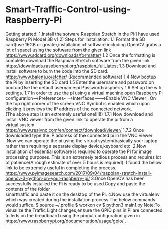 # Smart-Traffic-Control-using-Raspberry-Pi

Getting started:
               1.Install the sotware Raspbian Stretch in the Pi(I have used Raspberry Pi Model 3B v1.2)
                  Steps for installation:
                                         1.1 Format the SD card(use 16GB or greater,installation of software including OpenCV grabs a lot                                               of space) using the software from the given link https://www.sdcard.org/downloads/formatter/
                                         1.2 Once the formatting is complete download the Raspbian Stretch software from the given link
                                         https://downloads.raspberrypi.org/raspbian_full_latest
                                         1.3 Download and install software to burn the code into the SD card.
                                         https://www.balena.io/etcher/ (Recommended software)
                                         1.4 Now bootup the Pi by inserting the SD card
                                         1.5 Enter the username and password on bootup(Use the default username:pi Password:raspberry
                                         1.6 Set up the wifi settings.
                                         1.7 In order to use the pi using a virtual machine open Raspberry Pi configuration-->Preferences-                                             -->Interfaces--->Enable VNC Viewer . On the top right corner of the screen VNC  Symbol is                                              enabled which upon clicking it previews the IP address of the connected network.  
                                         (The above step is an extremely useful one!!!!!)
                                            1.7.1 Now download and install VNC viewer from the given link to operate the pi from a   
                                            virtual system.                                
                                         https://www.realvnc.com/en/connect/download/viewer/
                                            1.7.2 Once downloaded type the IP address of the connected pi in the VNC viewer .Now we can 
                                            operate the pi using the virtual system(basically your laptop rather than requiring a separate                                             display device,keyboard etc.
               2.Now installation of essential software is required to operate the Pi for image processing purposes.
               This is an extremely tedious process and requires lot of patience(A rough estimate of over 5 hours is required).
               I found the below link to be extremely useful in completing the process.
               https://www.pyimagesearch.com/2017/09/04/raspbian-stretch-install-opencv-3-python-on-your-raspberry-pi/
               3.Once OpenCV has been successfully installed the Pi is ready to be used.Copy and paste the contents of the folder       
               smarttraffic and paste it on the desktop of the Pi.
               4.Now use the virtualenv which was created during the installation process The below commands would suffice.
                 $ source ~/.profile
                 $ workon cv
                 $ python3 main1.py
                Note:To visualize the Traffic Light changes,ensure the GPIO pins in Pi are connected to leds on the breadboard using the pinout configuration 
               given in https://www.raspberrypi.org/documentation/usage/gpio/ .
               
               
                 
                 
                 
                                            
